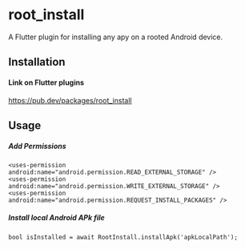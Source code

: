 # root_install
A Flutter plugin for installing any apy on a rooted Android device.

## Installation 
#### Link on Flutter plugins
https://pub.dev/packages/root_install
## Usage

##### Add Permissions

```
<uses-permission android:name="android.permission.READ_EXTERNAL_STORAGE" />
<uses-permission android:name="android.permission.WRITE_EXTERNAL_STORAGE" />
<uses-permission android:name="android.permission.REQUEST_INSTALL_PACKAGES" />
```



##### Install local Android APk file

```bool isInstalled = await RootInstall.installApk('apkLocalPath');```